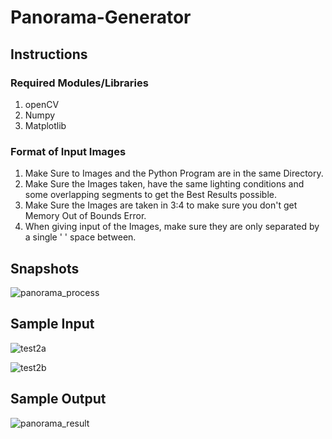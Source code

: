 # Panorama-Generator

## Instructions
### Required Modules/Libraries
1. openCV
2. Numpy
3. Matplotlib

### Format of Input Images
1. Make Sure to Images and the Python Program are in the same Directory.
2. Make Sure the Images taken, have the same lighting conditions and some overlapping segments to get the Best Results possible.
3. Make Sure the Images are taken in 3:4 to make sure you don't get Memory Out of Bounds Error.
4. When giving input of the Images, make sure they are only separated by a single ' ' space between.

## Snapshots
![panorama_process](https://github.com/user-attachments/assets/a5a67d22-f1d7-4f90-bc98-fd239ee4da47)

## Sample Input
![test2a](https://github.com/user-attachments/assets/5fc3e010-c187-4927-bfe7-2bcf9538591b)

![test2b](https://github.com/user-attachments/assets/1324677b-6162-4e8b-a4f6-6300f4d107d3)

## Sample Output
![panorama_result](https://github.com/user-attachments/assets/701cc8b0-e215-4ad8-9914-929a62b64075)
